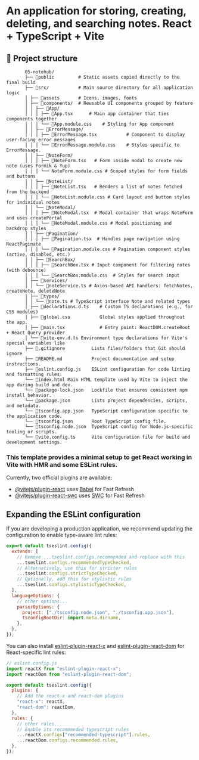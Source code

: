 # An application for storing, creating, deleting, and searching notes. React + TypeScript + Vite

## 📂 Project structure

           05-notehub/
           ├── 📁public         # Static assets copied directly to the final build
           ├── 📁src/           # Main source directory for all application logic
           │ ├── 📁assets       # Icons, images, fonts
           │ ├── 📁components/  # Reusable UI components grouped by feature
           │ │ ├── 📁App/
           │ │ │ ├── 📄App.tsx      # Main app container that ties components together
           │ │ │ └── 📄App.module.css    # Styling for App component
           │ │ ├── 📁ErrorMessage/
           │ │ │ ├── 📄ErrorMessage.tsx           # Component to display user-facing error messages
           │ │ │ └── 📄ErrorMessage.module.css    # Styles specific to ErrorMessage.
           │ │ ├── 📁NoteForm/
           │ │ │ ├── 📄NoteForm.tsx   # Form inside modal to create new note (uses Formik & Yup)
           │ │ │ └── NoteForm.module.css # Scoped styles for form fields and buttons
           │ │ ├── 📁NoteList/
           │ │ │ ├── 📄NoteList.tsx   # Renders a list of notes fetched from the backend
           │ │ │ └── 📄NoteList.module.css # Card layout and button styles for individual notes
           │ │ └── 📁NoteModal/
           │ │ │ ├── 📄NoteModal.tsx  # Modal container that wraps NoteForm and uses createPortal
           │ │ │ └── 📄NoteModal.module.css # Modal positioning and backdrop styles
           │ │ ├── 📁Pagination/
           │ │ │ ├── 📄Pagination.tsx  # Handles page navigation using ReactPaginate
           │ │ │ └── 📄Pagination.module.css # Pagination component styles (active, disabled, etc.)
           │ │ ├── 📁SearchBox/
           │ │ │ ├── 📄SearchBox.tsx # Input component for filtering notes (with debounce)
           │ │ │ └── 📄SearchBox.module.css  # Styles for search input
           │ ├── 📁services/
           │ │ └── 📄noteService.ts # Axios-based API handlers: fetchNotes, createNote, deleteNote
           │ ├── 📁types/
           │ │ └── 📄note.ts # TypeScript interface Note and related types
           │ ├── 📄declarations.d.ts    # Custom TS declarations (e.g., for CSS modules)
           │ ├── 📄global.css           Global styles applied throughout the app.
           │ ├── 📄main.tsx             # Entry point: ReactDOM.createRoot + React Query provider
           │ └── 📄vite-env.d.ts Environment type declarations for Vite's special variables like
           ├── 📄.gitignore          Lists files/folders that Git should ignore
           ├── 📄README.md           Project documentation and setup instructions.
           ├── 📄eslint.config.js    ESLint configuration for code linting and formatting rules.
           └── 📄index.html Main HTML template used by Vite to inject the app during build and dev.
           └── 📄package-lock.json   Lockfile that ensures consistent npm install behavior.
           └── 📄package.json        Lists project dependencies, scripts, and metadata.
           └── 📄tsconfig.app.json   TypeScript configuration specific to the application code.
           └── 📄tsconfig.json       Root TypeScript config file.
           └── 📄tsconfig.node.json  TypeScript config for Node.js-specific tooling or scripts.
           └── 📄vite.config.ts      Vite configuration file for build and development settings.

### This template provides a minimal setup to get React working in Vite with HMR and some ESLint rules.

Currently, two official plugins are available:

- [@vitejs/plugin-react](https://github.com/vitejs/vite-plugin-react/blob/main/packages/plugin-react) uses [Babel](https://babeljs.io/) for Fast Refresh
- [@vitejs/plugin-react-swc](https://github.com/vitejs/vite-plugin-react/blob/main/packages/plugin-react-swc) uses [SWC](https://swc.rs/) for Fast Refresh

## Expanding the ESLint configuration

If you are developing a production application, we recommend updating the configuration to enable type-aware lint rules:

```js
export default tseslint.config({
  extends: [
    // Remove ...tseslint.configs.recommended and replace with this
    ...tseslint.configs.recommendedTypeChecked,
    // Alternatively, use this for stricter rules
    ...tseslint.configs.strictTypeChecked,
    // Optionally, add this for stylistic rules
    ...tseslint.configs.stylisticTypeChecked,
  ],
  languageOptions: {
    // other options...
    parserOptions: {
      project: ["./tsconfig.node.json", "./tsconfig.app.json"],
      tsconfigRootDir: import.meta.dirname,
    },
  },
});
```

You can also install [eslint-plugin-react-x](https://github.com/Rel1cx/eslint-react/tree/main/packages/plugins/eslint-plugin-react-x) and [eslint-plugin-react-dom](https://github.com/Rel1cx/eslint-react/tree/main/packages/plugins/eslint-plugin-react-dom) for React-specific lint rules:

```js
// eslint.config.js
import reactX from "eslint-plugin-react-x";
import reactDom from "eslint-plugin-react-dom";

export default tseslint.config({
  plugins: {
    // Add the react-x and react-dom plugins
    "react-x": reactX,
    "react-dom": reactDom,
  },
  rules: {
    // other rules...
    // Enable its recommended typescript rules
    ...reactX.configs["recommended-typescript"].rules,
    ...reactDom.configs.recommended.rules,
  },
});
```
